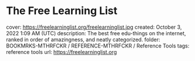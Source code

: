# The Free Learning List

cover: https://freelearninglist.org/freelearninglist.jpg
created: October 3, 2022 1:09 AM (UTC)
description: The best free edu-things on the internet, ranked in order of amazingness, and neatly categorized.
folder: BOOKMRKS-MTHRFCKR / REFERENCE-MTHRFCKR / Reference Tools
tags: reference tools
url: https://freelearninglist.org